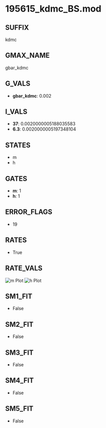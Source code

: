 # 195615_kdmc_BS.mod

## SUFFIX

kdmc

## GMAX_NAME

gbar_kdmc

## G_VALS

- **gbar_kdmc**: 0.002

## I_VALS

- **37**: 0.0020000005188035583
- **6.3**: 0.0020000005197348104

## STATES

- m
- h

## GATES

- **m**: 1
- **h**: 1

## ERROR_FLAGS

- 19

## RATES

- True

## RATE_VALS

![m Plot](/Users/pbozelos/Dropbox/icg-Chai-Panos/supermodels/output_markdown_files/K/195615_kdmc_BS.mod/images/m.png)
![h Plot](/Users/pbozelos/Dropbox/icg-Chai-Panos/supermodels/output_markdown_files/K/195615_kdmc_BS.mod/images/h.png)

## SM1_FIT

- False

## SM2_FIT

- False

## SM3_FIT

- False

## SM4_FIT

- False

## SM5_FIT

- False

